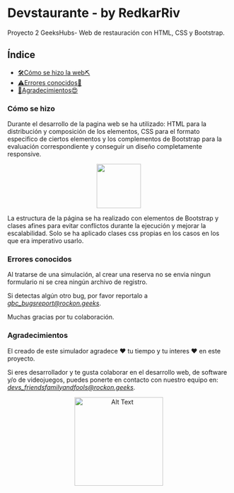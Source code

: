 # Devstaurante - by RedkarRiv
Proyecto 2 GeeksHubs- Web de restauración con HTML, CSS y Bootstrap.

## Índice

- [🛠️Cómo se hizo la web⛏️](#cómo-se-hizo)
- [⚠️Errores conocidos🐛](#errores-conocidos)
- [👏Agradecimientos😍](#agradecimientos)


### Cómo se hizo

Durante el desarrollo de la pagina web se ha utilizado: HTML para la distribución y composición de los elementos, CSS para el formato especifico de ciertos elementos y los complementos de Bootstrap para la evaluación correspondiente y conseguir un diseño completamente responsive.

<p align="center">
<img src="https://raw.githubusercontent.com/RedkarRiv/GH_FSD_GBC/master/img/tecnologias.jpg"  width="" height="100"></p>

La estructura de la página se ha realizado con elementos de Bootstrap y clases afines para evitar conflictos durante la ejecución y mejorar la escalabilidad. Solo se ha aplicado clases css propias en los casos en los que era imperativo usarlo.




### Errores conocidos

Al tratarse de una simulación, al crear una reserva no se envia ningun formulario ni se crea ningún archivo de registro.

Si detectas algún otro bug, por favor reportalo a *gbc_bugsreport@rockon.geeks*.

Muchas gracias por tu colaboración.


### Agradecimientos

El creado de este simulador  agradece ❤️ tu tiempo y tu interes ❤️ en este proyecto. 

Si eres desarrollador y te gusta colaborar en el desarrollo web, de software y/o de videojuegos, puedes ponerte en contacto con nuestro equipo en: *devs_friendsfamilyandfools@rockon.geeks*.
<p align="center">
<img src="https://media.giphy.com/media/R6gvnAxj2ISzJdbA63/giphy-downsized.gif" alt="Alt Text" width="200px">
</p>